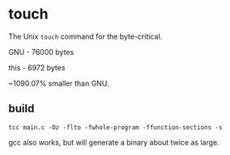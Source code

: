 # touch

The Unix `touch` command for the byte-critical.

GNU - 76000 bytes

this - 6972 bytes

~1090.07% smaller than GNU.

## build

`tcc main.c -Oz -flto -fwhole-program -ffunction-sections -s`

gcc also works, but will generate a binary about twice as large.

